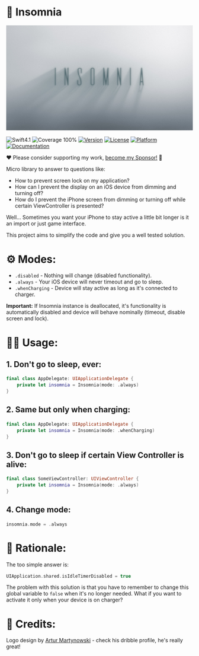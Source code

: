 🌃 Insomnia
===========

![Insomnia Logo](Insomnia.jpg)

![Swift4.1](https://img.shields.io/badge/%20in-swift%205.0-orange.svg)
![Coverage 100%](https://img.shields.io/badge/coverage-100%25-green.svg)
[![Version](https://img.shields.io/cocoapods/v/Insomnia.svg?style=flat)](http://cocoadocs.org/docsets/Insomnia)
[![License](https://img.shields.io/cocoapods/l/Insomnia.svg?style=flat)](http://cocoadocs.org/docsets/Insomnia)
[![Platform](https://img.shields.io/cocoapods/p/Insomnia.svg?style=flat)](http://cocoadocs.org/docsets/Insomnia)
[![Documentation](https://img.shields.io/cocoapods/metrics/doc-percent/Insomnia.svg?style=flat)](http://cocoadocs.org/docsets/Insomnia)

❤️ Please consider supporting my work, [become my Sponsor!](https://github.com/sponsors/ochococo) 🙏

Micro library to answer to questions like:

- How to prevent screen lock on my application?
- How can I prevent the display on an iOS device from dimming and turning off?
- How do I prevent the iPhone screen from dimming or turning off while certain ViewController is presented?

Well... Sometimes you want your iPhone to stay active a little bit longer is it an import or just game interface.

This project aims to simplify the code and give you a well tested solution.


⚙ Modes:
========

- `.disabled` - Nothing will change (disabled functionality).
- `.always` - Your iOS device will never timeout and go to sleep.
- `.whenCharging` - Device will stay active as long as it's connected to charger.

**Important:** If Insomnia instance is deallocated, it's functionality is automatically disabled and device will behave nominally (timeout, disable screen and lock).


👨‍💻 Usage:
=========

## 1. Don't go to sleep, ever:

```swift
final class AppDelegate: UIApplicationDelegate {
	private let insomnia = Insomnia(mode: .always)
}

```

## 2. Same but only when charging:

```swift
final class AppDelegate: UIApplicationDelegate {
	private let insomnia = Insomnia(mode: .whenCharging)
}
```

## 3. Don't go to sleep if certain View Controller is alive:

```swift
final class SomeViewController: UIViewController {
	private let insomnia = Insomnia(mode: .always)
}
```

## 4. Change mode:

```swift
insomnia.mode = .always
```

🤔 Rationale:
=============

The too simple answer is:

```swift
UIApplication.shared.isIdleTimerDisabled = true
```

The problem with this solution is that you have to remember to change this global variable to `false` when it's no longer needed. 
What if you want to activate it only when your device is on charger? 

👏 Credits:
===========


Logo design by [Artur Martynowski](https://dribbble.com/artur-martynowski) - check his dribble profile, he's really great!
